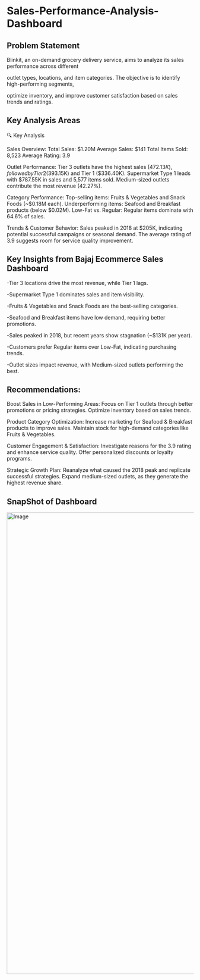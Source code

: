 # Sales-Performance-Analysis-Dashboard
## Problem Statement

Blinkit, an on-demand grocery delivery service, aims to analyze its sales performance across different

outlet types, locations, and item categories. The objective is to identify high-performing segments,

optimize inventory, and improve customer satisfaction based on sales trends and ratings.


## Key Analysis Areas

🔍 Key Analysis

Sales Overview:
Total Sales: $1.20M
Average Sales: $141
Total Items Sold: 8,523
Average Rating: 3.9

Outlet Performance:
Tier 3 outlets have the highest sales ($472.13K), followed by Tier 2 ($393.15K) and Tier 1 ($336.40K).
Supermarket Type 1 leads with $787.55K in sales and 5,577 items sold.
Medium-sized outlets contribute the most revenue (42.27%).

Category Performance:
Top-selling items: Fruits & Vegetables and Snack Foods (~$0.18M each).
Underperforming items: Seafood and Breakfast products (below $0.02M).
Low-Fat vs. Regular: Regular items dominate with 64.6% of sales.

Trends & Customer Behavior:
Sales peaked in 2018 at $205K, indicating potential successful campaigns or seasonal demand.
The average rating of 3.9 suggests room for service quality improvement.

## Key Insights from Bajaj Ecommerce Sales Dashboard

-Tier 3 locations drive the most revenue, while Tier 1 lags.

-Supermarket Type 1 dominates sales and item visibility.

-Fruits & Vegetables and Snack Foods are the best-selling categories.

-Seafood and Breakfast items have low demand, requiring better promotions.

-Sales peaked in 2018, but recent years show stagnation (~$131K per year).

-Customers prefer Regular items over Low-Fat, indicating purchasing trends.

-Outlet sizes impact revenue, with Medium-sized outlets performing the best.


## Recommendations:

Boost Sales in Low-Performing Areas:
Focus on Tier 1 outlets through better promotions or pricing strategies.
Optimize inventory based on sales trends.

Product Category Optimization:
Increase marketing for Seafood & Breakfast products to improve sales.
Maintain stock for high-demand categories like Fruits & Vegetables.

Customer Engagement & Satisfaction:
Investigate reasons for the 3.9 rating and enhance service quality.
Offer personalized discounts or loyalty programs.

Strategic Growth Plan:
Reanalyze what caused the 2018 peak and replicate successful strategies.
Expand medium-sized outlets, as they generate the highest revenue share.

## SnapShot of Dashboard 

<img width="1241" alt="Image" src="https://github.com/user-attachments/assets/cb29357c-cb9c-4aa9-8305-3e7505426a91" />
